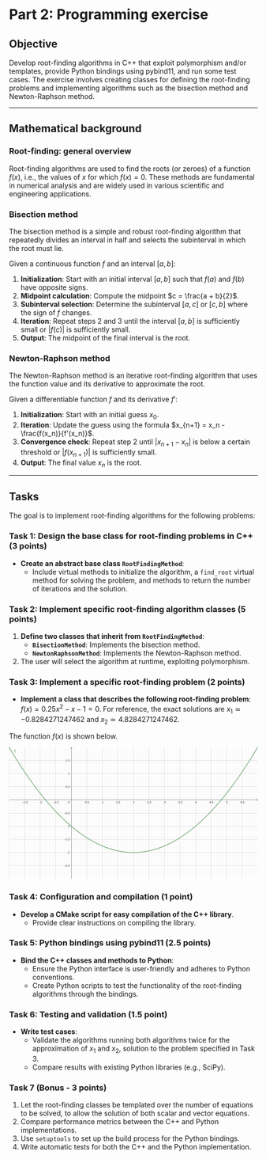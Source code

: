 # Part 2: Programming exercise

## Objective
Develop root-finding algorithms in C++ that exploit polymorphism and/or templates, provide Python bindings using pybind11, and run some test cases. The exercise involves creating classes for defining the root-finding problems and implementing algorithms such as the bisection method and Newton-Raphson method.

---

## Mathematical background

### Root-finding: general overview
Root-finding algorithms are used to find the roots (or zeroes) of a function $f(x)$, i.e., the values of $x$ for which $f(x) = 0$. These methods are fundamental in numerical analysis and are widely used in various scientific and engineering applications.

### Bisection method
The bisection method is a simple and robust root-finding algorithm that repeatedly divides an interval in half and selects the subinterval in which the root must lie.

Given a continuous function $f$ and an interval $[a, b]$:

1. **Initialization**: Start with an initial interval $[a, b]$ such that $f(a)$ and $f(b)$ have opposite signs.
2. **Midpoint calculation**: Compute the midpoint $c = \frac{a + b}{2}$.
3. **Subinterval selection**: Determine the subinterval $[a, c]$ or $[c, b]$ where the sign of $f$ changes.
4. **Iteration**: Repeat steps 2 and 3 until the interval $[a, b]$ is sufficiently small or $|f(c)|$ is sufficiently small.
5. **Output**: The midpoint of the final interval is the root.

### Newton-Raphson method
The Newton-Raphson method is an iterative root-finding algorithm that uses the function value and its derivative to approximate the root.

Given a differentiable function $f$ and its derivative $f'$:

1. **Initialization**: Start with an initial guess $x_0$.
2. **Iteration**: Update the guess using the formula $x_{n+1} = x_n - \frac{f(x_n)}{f'(x_n)}$.
3. **Convergence check**: Repeat step 2 until $|x_{n+1} - x_n|$ is below a certain threshold or $|f(x_{n+1})|$ is sufficiently small.
4. **Output**: The final value $x_n$ is the root.

---

## Tasks
The goal is to implement root-finding algorithms for the following problems:

### Task 1: Design the base class for root-finding problems in C++ (3 points)
- **Create an abstract base class `RootFindingMethod`**:
  - Include virtual methods to initialize the algorithm, a `find_root` virtual method for solving the problem, and methods to return the number of iterations and the solution.

### Task 2: Implement specific root-finding algorithm classes (5 points)
1. **Define two classes that inherit from `RootFindingMethod`**:
   - **`BisectionMethod`**: Implements the bisection method.
   - **`NewtonRaphsonMethod`**: Implements the Newton-Raphson method.
2. The user will select the algorithm at runtime, exploiting polymorphism.

### Task 3: Implement a specific root-finding problem (2 points)
- **Implement a class that describes the following root-finding problem**: $f(x) = 0.25 x^2 - x - 1 = 0$. For reference, the exact solutions are $x_1 \simeq -0.8284271247462$ and $x_2 \simeq 4.8284271247462$.

The function $f(x)$ is shown below.

![](quadratic.png)

### Task 4: Configuration and compilation (1 point)
- **Develop a CMake script for easy compilation of the C++ library**.
  - Provide clear instructions on compiling the library.

### Task 5: Python bindings using pybind11 (2.5 points)
- **Bind the C++ classes and methods to Python**:
  - Ensure the Python interface is user-friendly and adheres to Python conventions.
  - Create Python scripts to test the functionality of the root-finding algorithms through the bindings.

### Task 6: Testing and validation (1.5 point)
- **Write test cases**:
  - Validate the algorithms running both algorithms twice for the approximation of $x_1$ and $x_2$, solution to the problem specified in Task 3.
  - Compare results with existing Python libraries (e.g., SciPy).

### Task 7 (Bonus - 3 points)
1. Let the root-finding classes be templated over the number of equations to be solved, to allow the solution of both scalar and vector equations.
2. Compare performance metrics between the C++ and Python implementations.
3. Use `setuptools` to set up the build process for the Python bindings.
4. Write automatic tests for both the C++ and the Python implementation.
